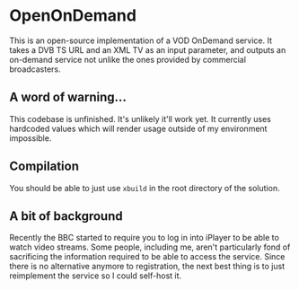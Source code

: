 # OpenOnDemand

This is an open-source implementation of a VOD OnDemand service. It takes a DVB TS URL and an XML TV as an input parameter, and outputs an on-demand service not unlike the ones provided by commercial broadcasters.

## A word of warning...

This codebase is unfinished. It's unlikely it'll work yet. It currently uses hardcoded values which will render usage outside of my environment impossible.

## Compilation

You should be able to just use `xbuild` in the root directory of the solution.

## A bit of background

Recently the BBC started to require you to log in into iPlayer to be able to watch video streams. Some people, including me, aren't particularly fond of sacrificing the information required to be able to access the service. Since there is no alternative anymore to registration, the next best thing is to just reimplement the service so I could self-host it.


